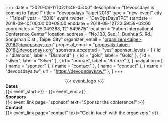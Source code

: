 +++
date = "2020-06-11T02:11:48-05:00"
description = "Devopsdays is coming to Taipei!"
title = "devopsdays Taipei 2018"
type = "new-event"
city = "Taipei"
year = "2018"
event_twitter = "DevOpsDaysTPE"
startdate = 2018-09-10T00:00:00+08:00
enddate = 2018-09-12T23:59:59+08:00
coordinates = "25.049388, 121.549675"
location = "Fubon International Conference Center"
location_address = "No.108, Sec. 1, Dunhua S. Rd., Songshan Dist., Taipei City"
organizer_email = "organizers-taipei-2018@devopsdays.org"
proposal_email = "proposals-taipei-2018@devopsdays.org"
sponsors_accepted = "yes"
sponsor_levels = [
    { id = "diamond", label = "Diamond" },
    { id = "gold", label = "Gold" },
    { id = "silver", label = "Silver" },
    { id = "bronze", label = "Bronze" },
]
navigation = [
    { name = "sponsor" },
    { name = "contact" },
    { name = "conduct" },
    { name = "devopsdays.tw", url = "https://devopsdays.tw/" },
]
+++
<div style="text-align:center;">
  {{< event_logo >}}
</div> 

<div class = "row">
  <div class = "col-md-2">
    <strong>Dates</strong>
  </div>
  <div class = "col-md-8">
    {{< event_start >}} - {{< event_end >}}
  </div>
</div>

<!-- <div class = "row">
  <div class = "col-md-2">
    <strong>Location</strong>
  </div>
  <div class = "col-md-8">
    {{< event_location >}}
  </div>
</div> -->

<!-- <div class = "row">
  <div class = "col-md-2">
    <strong>Register</strong>
  </div>
  <div class = "col-md-8">
    {{< event_link page="registration" text="Register to attend the conference!" >}}
  </div>
</div> -->

<!-- <div class = "row">
  <div class = "col-md-2">
    <strong>Propose</strong>
  </div>
  <div class = "col-md-8">
    {{< event_link page="propose" text="Propose a talk!" >}}
  </div>
</div> -->

<!-- <div class = "row">
  <div class = "col-md-2">
    <strong>Program</strong>
  </div>
  <div class = "col-md-8">
    View the {{< event_link page="program" text="program." >}}
  </div>
</div> -->

<!-- <div class = "row">
  <div class = "col-md-2">
    <strong>Speakers</strong>
  </div>
  <div class = "col-md-8">
    Check out the {{< event_link page="speakers" text="speakers!" >}}
  </div>
</div> -->

<div class = "row">
  <div class = "col-md-2">
    <strong>Sponsors</strong>
  </div>
  <div class = "col-md-8">
    {{< event_link page="sponsor" text="Sponsor the conference!" >}}
  </div>
</div>

<div class = "row">
  <div class = "col-md-2">
    <strong>Contact</strong>
  </div>
  <div class = "col-md-8">
    {{< event_link page="contact" text="Get in touch with the organizers" >}}
  </div>
</div>

<!-- Uncomment if you added your city twitter name -->
<!--
{{< event_twitter >}}
-->

